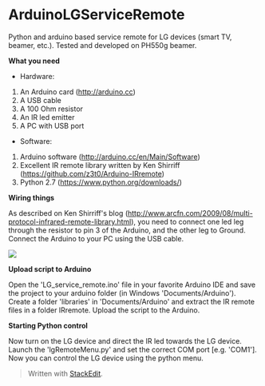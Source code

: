 # ArduinoLGServiceRemote
Python and arduino based service remote for LG devices (smart TV, beamer, etc.). Tested and developed on PH550g beamer.

**What you need**

 - Hardware:

 1. An Arduino card (http://arduino.cc)
 2. A USB cable
 3. A 100 Ohm resistor
 4. An IR led emitter
 5. A PC with USB port

 - Software:

1. Arduino software (http://arduino.cc/en/Main/Software)
2.  Excellent IR remote library written by Ken Shirriff (https://github.com/z3t0/Arduino-IRremote)
3. Python 2.7 (https://www.python.org/downloads/) 

**Wiring things**

As described on Ken Shirriff's blog (http://www.arcfn.com/2009/08/multi-protocol-infrared-remote-library.html), you need to connect one led leg through the resistor to pin 3 of the Arduino, and the other leg to Ground. Connect the Arduino to your PC using the USB cable.

![](http://openlgtv.org.ru/wiki/images/e/ef/Arduino-IR-emiter.png)

**Upload script to Arduino** 

Open the 'LG_service_remote.ino' file in your favorite Arduino IDE and save the project to your arduino folder (in Windows 'Documents/Arduino'). Create a folder 'libraries' in 'Documents/Arduino' and extract the IR remote files in a folder IRremote. Upload the script to the Arduino.

**Starting Python control**

Now turn on the LG device and direct the IR led towards the LG device. Launch the 'lgRemoteMenu.py' and set the correct COM port [e.g. 'COM1']. Now you can control the LG device using the python menu.





> Written with [StackEdit](https://stackedit.io/).